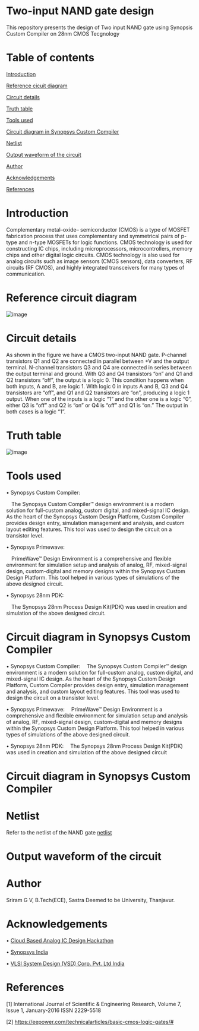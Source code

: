    # Two-input NAND gate design
This repository presents the design of Two input NAND gate using Synopsis Custom Compiler on 28nm CMOS Tecgnology
# Table of contents
[Introduction](https://github.com/Sriram68/two-input-NANDgate/blob/main/README.md#introduction)

[Reference cicuit diagram](https://github.com/Sriram68/two-input-NANDgate#reference-circuit-diagram)

[Circuit details](https://github.com/Sriram68/two-input-NANDgate#circuit-details)

[Truth table](https://github.com/Sriram68/two-input-NANDgate/blob/main/README.md#truth-table)

[Tools used](https://github.com/Sriram68/two-input-NANDgate/blob/main/README.md#tools-used)

[Circuit diagram in Synopsys Custom Compiler](https://github.com/Sriram68/two-input-NANDgate/blob/main/README.md#circuit-diagram-in-synopsys-custom-compiler)

[Netlist](https://github.com/Sriram68/two-input-NANDgate/blob/main/README.md#netlist)

[Output waveform of the circuit](https://github.com/Sriram68/two-input-NANDgate/blob/main/README.md#output-waveform-of-the-circuit)

[Author](https://github.com/Sriram68/two-input-NANDgate/blob/main/README.md#author)

[Acknowledgements](https://github.com/Sriram68/two-input-NANDgate/blob/main/README.md#acknowledgements)

[References](https://github.com/Sriram68/two-input-NANDgate/blob/main/README.md#references)

# Introduction
   Complementary metal–oxide–
semiconductor (CMOS) is a type of MOSFET
fabrication process that uses complementary and
symmetrical pairs of p-type and n-type MOSFETs
for logic functions. CMOS technology is used for
constructing IC chips, including microprocessors,
microcontrollers, memory chips and other digital
logic circuits. CMOS technology is also used for
analog circuits such as image sensors (CMOS
sensors), data converters, RF circuits (RF
CMOS), and highly integrated transceivers for
many types of communication.
# Reference circuit diagram
![image](https://user-images.githubusercontent.com/100473775/155977790-f91fabbf-01cc-422f-998c-af3a539cf38b.png)
# Circuit details
As shown in the figure we have a CMOS two-input NAND
gate. P-channel transistors Q1 and Q2 are
connected in parallel between +V and the output
terminal. N-channel transistors Q3 and Q4 are
connected in series between the output terminal
and ground. With Q3 and Q4 transistors “on” and
Q1 and Q2 transistors “off”, the output is a logic
0. This condition happens when both inputs, A
and B, are logic 1.
With logic 0 in inputs A and B, Q3 and Q4
transistors are “off”, and Q1 and Q2 transistors
are “on”, producing a logic 1 output.
When one of the inputs is a logic “1” and the
other one is a logic “0”, either Q3 is “off” and Q2
is “on” or Q4 is “off” and Q1 is “on.” The output
in both cases is a logic “1”.
# Truth table
![image](https://user-images.githubusercontent.com/100473775/155979567-eb7ce9dc-68f0-4985-a433-2292b0ae5cbe.png)
# Tools used
• Synopsys Custom Compiler:

 The Synopsys Custom Compiler™ design environment is a modern solution for full-custom analog, custom digital, and mixed-signal IC design. As the heart of the Synopsys Custom Design Platform, Custom Compiler provides design entry, simulation management and analysis, and custom layout editing features. This tool was used to design the circuit on a transistor level.

• Synopsys Primewave:

 PrimeWave™ Design Environment is a comprehensive and flexible environment for simulation setup and analysis of analog, RF, mixed-signal design, custom-digital and memory designs within the Synopsys Custom Design Platform. This tool helped in various types of simulations of the above designed circuit.

• Synopsys 28nm PDK:

 The Synopsys 28nm Process Design Kit(PDK) was used in creation and simulation of the above designed circuit.
 # Circuit diagram in Synopsys Custom Compiler
 • Synopsys Custom Compiler:
 The Synopsys Custom Compiler™ design environment is a modern solution for full-custom analog, custom digital, and mixed-signal IC design. As the heart of the Synopsys Custom Design Platform, Custom Compiler provides design entry, simulation management and analysis, and custom layout editing features. This tool was used to design the circuit on a transistor level.

• Synopsys Primewave:
 PrimeWave™ Design Environment is a comprehensive and flexible environment for simulation setup and analysis of analog, RF, mixed-signal design, custom-digital and memory designs within the Synopsys Custom Design Platform. This tool helped in various types of simulations of the above designed circuit.

• Synopsys 28nm PDK:
 The Synopsys 28nm Process Design Kit(PDK) was used in creation and simulation of the above designed circuit
 # Circuit diagram in Synopsys Custom Compiler
 
 
 # Netlist
 Refer to the netlist of the NAND gate [netlist](https://github.com/Sriram68/two-input-NANDgate/blob/main/NAND.cir.out)
 
 # Output waveform of the circuit
 
 
 # Author
 
 Sriram G V, B.Tech(ECE), Sastra Deemed to be University, Thanjavur.
 # Acknowledgements
• [Cloud Based Analog IC Design Hackathon](https://www.iith.ac.in/events/2022/02/15/Cloud-Based-Analog-IC-Design-Hackathon/)
 
• [Synopsys India](https://www.synopsys.com/)

• [VLSI System Design (VSD) Corp. Pvt. Ltd India](https://www.vlsisystemdesign.com/)
# References
[1] International Journal of Scientific &
Engineering Research, Volume 7, Issue 1,
January-2016 ISSN 2229-5518

[2] https://eepower.com/technicalarticles/basic-cmos-logic-gates/#
 
